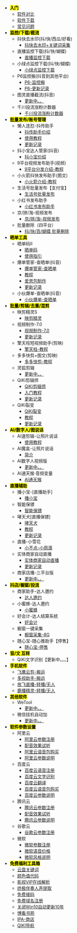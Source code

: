 * <mark> **入门** </mark>
  * [软件对比](guide/contrast.md)
  * [软件下载](guide/download.md)
  * [常见问题](guide/question.md)
* <mark> **监控/下载/截流** </mark>
  * 抖快去水印(抖/快/西瓜/好看)
    - [抖快去水印+关键词采集](qikiclip/DKRwatermark.md)
  * 直播监控下载(抖/快/蝴蝶)
    - [直播监控下载](qikiclip/jiankong.md)
  * 小绿点监控下载(抖/快/蝴蝶)
    - [小绿点监控下载](qikiclip/XLDjiankong.md)
  * P6监控搬(抖音到其他平台)
    - [P6-监控搬](qikiclip/P6JKB.md)
    - [P6-更新记录](qikiclip/P6JKB_changelog.md)
  * 图灵直播截流(抖音)
    - [更新中。。](soft/)
  * 千川投流涨粉计数器
      - [千川投流涨粉计数器](qikiclip/QCjsq.md)
* <mark> **批量发布/账号管理** </mark>
  * 懒人连怼-抖传助手
    - [抖传助手价绍](qikiclip/DYLianD.md)
    - [使用教程](qikiclip/DYLianD_course.md)
    - [更新记录](qikiclip/DYLianD_changelog.md)
  * 抖小宝达人管家(抖音)
    - [抖小宝价绍](qikiclip/DXBfabu.md)
  * 9平台视频发布助手(视频)
    - [9平台分发介绍-教程](qikiclip/publish9PT.md)
  * 小火箭抖快发布助手(图文)
    - [小火箭介绍-教程](qikiclip/PublishDKtuwen.md)
  * 生活号批量发布【支付宝】
    - [生活号批量发布](qikiclip/PublishZhiFBSHH.md)
  * 小红书发布助手
    - [小红书发布助手](qikiclip/PublishXHSTW.md)
  * 京/拼/淘-视频发布
    - [京/拼/淘-视频发布](qikiclip/JPTPublish.md)
  * 批量删除（四平台）
    - [抖/快/百/蝴蝶 批量删除](qikiclip/4PTDel.md)
* <mark> **晒单工具** </mark>
  * 晒单码Ⅱ
    - [晒单码](qikiclip/QiangSD2.md)
    - [使用指引](qikiclip/QiangSD2_course.md)
  * 爆单管家-查晒单(抖音)
    - [爆单管家-查晒单](qikiclip/ChaSD.md)
    - [教程](qikiclip/ChaSD_course.md)
    - [爱思包制作](qikiclip/BDGJ_PRO/aisiBao.md)
    - [更新记录](qikiclip/ChaSD_changelog.md)
  * 小伙爆单-查晒单(抖音)
    - [小伙爆单-查晒单](qikiclip/XHSD.md)
* <mark> **批量/剪辑/去重/混剪** </mark>
  * 映剪精灵S
    - [映剪精灵](qikiclip/YJ_Elf.md)
  * 视频制作-7.0
    - [视频制作-7.0](qikiclip/qikiclip6_0.md)
    - [更新记录](qikiclip/qikiclip6_0_changelog.md)
  * 擎天柱短视频助手(剪映)
    - [擎天柱-教程](qikiclip/clipQTZ.md)
  * 多多快剪+图文(剪映)
    - [多多快剪-教程](qikiclip/clipDDT.md)
  * 灵狐剪辑
    - [更新中。。](qikiclip/)
  * QiKi剪辑师
    - [QiKi剪辑师](soft/aicut.md)
    - [入门教程](soft/aicut_course.md)
    - [更新记录](soft/aicut_changelog.md)
  * QiKi裂变
    - [QiKi裂变](soft/videoFission.md)
    - [教程](soft/videoFission_course.md)
    - [更新记录](soft/videoFission_changelog.md)
* <mark> **AI/数字人/图说话** </mark>
  * AI速剪辑-让照片说话
    - [使用教程](qikiclip/AISuCut.md)
  * AI魔盒-让照片说话
    - [简介](qikiclip/AIZPshuohua.md)
  * AI数字人视频版
    - [更新中。。](soft/)
  * AI通天猴·音频变量
    - [AI通天猴](qikiclip/AITTHou.md)
* <mark> **直播辅助** </mark>
  * 播小宝-[直播助手]
    - [播小宝](qikiclip/BoXB.md)
  * 智能保镖
      - [智能保镖](qikiclip/ZNBaoBiao.md)
  * 哮天犬[直播保镖]
    - [哮天犬](qikiclip/XTQ.md)
    - [教程](qikiclip/XTQ_course.md)
    - [更新记录](qikiclip/XTQ_changelog.md)
  * 直播-小雪花
    - [小不点-小雨滴](qikiclip/XBD.md)
  * 实体商家自动直播
    - [实体商家自动直播](qikiclip/STZDB.md)
    - [更新记录](qikiclip/STZDB_changelog.md)
  * 商家店播-三平台版
    - [更新中。。](soft/)
* <mark> **抖店/橱窗/投流** </mark>
  * 商家助手-达人邀约
    - [达人邀约](qikiclip/DRyaoyue.md)
  * 小蜜蜂-达人邀约
    - [小蜜蜂](qikiclip/XMFyaoyue.md)
  * 好会计-达人结算系统
    - [好会计](qikiclip/HaoKJ.md)
  * 橱窗一键采集
    - [橱窗采集-8G](qikiclip/8GeCollect.md)
  * 随心宝-随心推助手【停售】
    - [随心宝-停售](qikiclip/)
* <mark> **音/文 互转** </mark>
  * QiKi文字识别【更新中。。。】
* <mark> **手机软件** </mark>
    - [飞鹰云剪-搬运](qikiclip/FYCloudEditing.md)
    - [多视助手-搬运](qikiclip/DShiAssistant.md)
    - [放飞直播-转播/无人](soft/)
    - [鹿播精灵-转播/无人](soft/)
* <mark> **其他软件** </mark>
  * WeTool
    - [更新中。。](soft/)
  * 微信挂机自动加
    - [更新中。。](soft/)
* <mark> **软件参数设置** </mark>
  * 阿里云
    - [阿里云参数注册](platform/ali/register.md)
    - [配音效果试听](platform/ali/listen.md)
    - [阿里云语音包购买](platform/ali/buy.md)
    - [阿里云参数说明](platform/ali/param.md)
  * 百度云
    - [百度云语音注册](platform/baidu/register.md)
    - [百度云文字识别](platform/baidu/ocr.md)
    - [百度云翻译](platform/baidu/translate.md)
    - [百度云语音包购买](platform/baidu/buy.md)
    - [百度云参数说明](platform/baidu/param.md)
  * 腾讯云
    - [腾讯云参数注册](platform/tengxun/register.md)
    - [配音效果试听](platform/tengxun/listen.md)
    - [腾讯云参数说明](platform/tengxun/param.md) 
  * 谷歌云
    - [谷歌云参数注册](platform/google/register.md)
  * 微软
    - [微软参数注册](platform/weiruan/register.md)
    - [微软语音价格](platform/weiruan/price.md)
    - [微软风格说明](platform/weiruan/style.md)
* <mark> **免费福利工具箱** </mark>
  * [云盘关键词](other/GJC.html)
  * [颜色值代码](other/color.md)
  * [影视VIP在线解析](other/jieix.md)
  * [终极伴奏人声提取](other/bzrsfl.md)
  * [免费接码](other/jiema.md)
  * [免费域名注册](other/mfym.md)
  * [关闭Win10自动更新10年](other/Win10UpdateGB.md)
  * [博看书苑](other/BoKanSY.md)
  * [IPA-商店](other/IPAshangdian.md)
  * [QIKI导航](daohang.html)